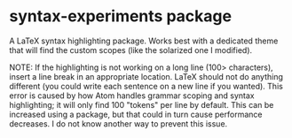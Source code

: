 # syntax-experiments package

A LaTeX syntax highlighting package. Works best with a dedicated theme that will find the custom scopes (like the solarized one I modified).

NOTE: If the highlighting is not working on a long line (100> characters), insert a line break in an appropriate location. LaTeX should not do anything different (you could write each sentence on a new line if you wanted). This error is caused by how Atom handles grammar scoping and syntax highlighting; it will only find 100 "tokens" per line by default. This can be increased using a package, but that could in turn cause performance decreases. I do not know another way to prevent this issue.
